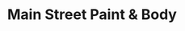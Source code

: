 ---
title: "Main Street Paint & Body"
url: /pearland/main-street-paint-and-body/
shop: car repair
---